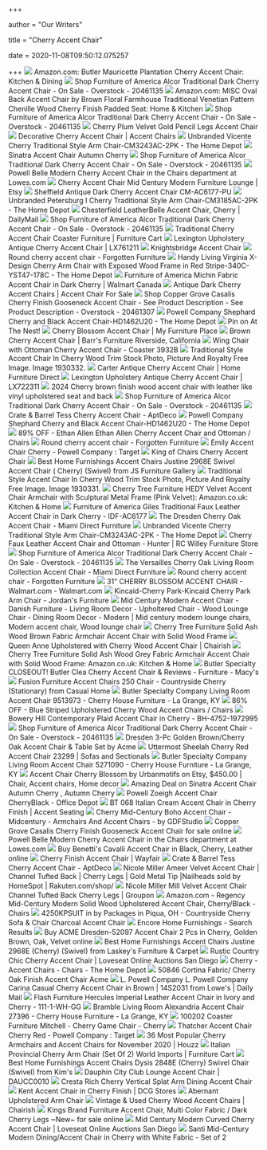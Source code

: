 +++
        
author = "Our Writers"
        
title = "Cherry Accent Chair"
        
date = 2020-11-08T09:50:12.075257
        
+++
[ ![](https://images-na.ssl-images-amazon.com/images/I/517oOmfUOJL._AC_SX522_.jpg)](https://images-na.ssl-images-amazon.com/images/I/517oOmfUOJL._AC_SX522_.jpg) Amazon.com: Butler Mauricette Plantation Cherry Accent Chair: Kitchen &  Dining
[ ![](https://ak1.ostkcdn.com/images/products/20461135/Gracewood-Hollow-Amrouche-Antique-Dark-Cherry-Accent-Chair-835698fa-7d10-45ef-9cb0-c2767c21c4cd_1000.jpg)](https://ak1.ostkcdn.com/images/products/20461135/Gracewood-Hollow-Amrouche-Antique-Dark-Cherry-Accent-Chair-835698fa-7d10-45ef-9cb0-c2767c21c4cd_1000.jpg) Shop Furniture of America Alcor Traditional Dark Cherry Accent Chair - On  Sale - Overstock - 20461135
[ ![](https://images-na.ssl-images-amazon.com/images/I/91824QcUbyL._AC_SX522_.jpg)](https://images-na.ssl-images-amazon.com/images/I/91824QcUbyL._AC_SX522_.jpg) Amazon.com: MISC Oval Back Accent Chair by Brown Floral Farmhouse  Traditional Venetian Pattern Chenille Wood Cherry Finish Padded Seat: Home  & Kitchen
[ ![](https://ak1.ostkcdn.com/images/products/is/images/direct/5abaae533b95839eed3765386529207a046cdd2a/Furniture-of-America-Alcor-Traditional-Dark-Cherry-Accent-Chair.jpg)](https://ak1.ostkcdn.com/images/products/is/images/direct/5abaae533b95839eed3765386529207a046cdd2a/Furniture-of-America-Alcor-Traditional-Dark-Cherry-Accent-Chair.jpg) Shop Furniture of America Alcor Traditional Dark Cherry Accent Chair - On  Sale - Overstock - 20461135
[ ![](https://www.enhancingyourhabitat.com/image/cache/data/tv_S6389-660x750.jpeg)](https://www.enhancingyourhabitat.com/image/cache/data/tv_S6389-660x750.jpeg) Cherry Plum Velvet Gold Pencil Legs Accent Chair
[ ![](http://www.furnitureshopping.com/images/products/4/10164/Coaster-Decorative-Cherry-Accent-Chair.jpg)](http://www.furnitureshopping.com/images/products/4/10164/Coaster-Decorative-Cherry-Accent-Chair.jpg) Decorative Cherry Accent Chair | Accent Chairs
[ ![](https://images.homedepot-static.com/productImages/b6fe430f-8077-4b0b-847e-392b528e939a/svn/cherry-accent-chairs-cm3243ac-2pk-64_600.jpg)](https://images.homedepot-static.com/productImages/b6fe430f-8077-4b0b-847e-392b528e939a/svn/cherry-accent-chairs-cm3243ac-2pk-64_600.jpg) Unbranded Vicente Cherry Traditional Style Arm Chair-CM3243AC-2PK - The  Home Depot
[ ![](https://www.touchofclass.com/images/xxl/O974-001.jpg)](https://www.touchofclass.com/images/xxl/O974-001.jpg) Sinatra Accent Chair Autumn Cherry
[ ![](https://ak1.ostkcdn.com/images/products/20461135/Gracewood-Hollow-Amrouche-Antique-Dark-Cherry-Accent-Chair-1b1806bf-1a12-41eb-84ab-b6b6e7b4e35d_600.jpg?impolicy=medium)](https://ak1.ostkcdn.com/images/products/20461135/Gracewood-Hollow-Amrouche-Antique-Dark-Cherry-Accent-Chair-1b1806bf-1a12-41eb-84ab-b6b6e7b4e35d_600.jpg?impolicy=medium) Shop Furniture of America Alcor Traditional Dark Cherry Accent Chair - On  Sale - Overstock - 20461135
[ ![](http://mobileimages.lowes.com/product/converted/100268/1002681018.jpg?size=pdhi)](http://mobileimages.lowes.com/product/converted/100268/1002681018.jpg?size=pdhi) Powell Belle Modern Cherry Accent Chair in the Chairs department at  Lowes.com
[ ![](https://i.etsystatic.com/6690438/r/il/68b291/1837259967/il_570xN.1837259967_gjj9.jpg)](https://i.etsystatic.com/6690438/r/il/68b291/1837259967/il_570xN.1837259967_gjj9.jpg) Cherry Accent Chair Mid Century Modern Furniture Lounge | Etsy
[ ![](https://sep.yimg.com/ay/yhst-96405782831295/sheffield-antique-dark-cherry-accent-chair-cm-ac6177-pu-26.jpg)](https://sep.yimg.com/ay/yhst-96405782831295/sheffield-antique-dark-cherry-accent-chair-cm-ac6177-pu-26.jpg) Sheffield Antique Dark Cherry Accent Chair CM-AC6177-PU
[ ![](https://images.homedepot-static.com/productImages/9ae8a22c-4976-4d47-a38f-4728ca09f8ee/svn/cherry-accent-chairs-cm3185ac-2pk-64_600.jpg)](https://images.homedepot-static.com/productImages/9ae8a22c-4976-4d47-a38f-4728ca09f8ee/svn/cherry-accent-chairs-cm3185ac-2pk-64_600.jpg) Unbranded Petersburg I Cherry Traditional Style Arm Chair-CM3185AC-2PK -  The Home Depot
[ ![](https://site.unbeatablesale.com/POWL4342.JPG)](https://site.unbeatablesale.com/POWL4342.JPG) Chesterfield LeatherBelle Accent Chair, Cherry | DailyMail
[ ![](https://ak1.ostkcdn.com/images/products/20461135/Gracewood-Hollow-Amrouche-Antique-Dark-Cherry-Accent-Chair-a8f8e0fe-2c27-474f-ba56-4f7475cb7fa9_600.jpg?impolicy=medium)](https://ak1.ostkcdn.com/images/products/20461135/Gracewood-Hollow-Amrouche-Antique-Dark-Cherry-Accent-Chair-a8f8e0fe-2c27-474f-ba56-4f7475cb7fa9_600.jpg?impolicy=medium) Shop Furniture of America Alcor Traditional Dark Cherry Accent Chair - On  Sale - Overstock - 20461135
[ ![](https://smhttp-ssl-77687.nexcesscdn.net/media/catalog/product/9/0/900415-CO-accent-chair-1.jpg)](https://smhttp-ssl-77687.nexcesscdn.net/media/catalog/product/9/0/900415-CO-accent-chair-1.jpg) Traditional Cherry Accent Chair Coaster Furniture | Furniture Cart
[ ![](https://imgdataserver.com/items/lexington-home-upholstery-accent-chair-lx761211_wd.jpg)](https://imgdataserver.com/items/lexington-home-upholstery-accent-chair-lx761211_wd.jpg) Lexington Upholstery Antique Cherry Accent Chair | LX761211
[ ![](https://www.savannahcollections.com/media/catalog/product/cache/8/image/9df78eab33525d08d6e5fb8d27136e95/a/c/accent-chair_2.jpg)](https://www.savannahcollections.com/media/catalog/product/cache/8/image/9df78eab33525d08d6e5fb8d27136e95/a/c/accent-chair_2.jpg) Knightsbridge Accent Chair
[ ![](https://cdn1.bigcommerce.com/server2500/jzkx9m/products/2474/images/15233/Round_cherry_accent_chair_1__63014.1583794625.500.750.jpg?c=2)](https://cdn1.bigcommerce.com/server2500/jzkx9m/products/2474/images/15233/Round_cherry_accent_chair_1__63014.1583794625.500.750.jpg?c=2) Round cherry accent chair - Forgotten Furniture
[ ![](https://images.homedepot-static.com/productImages/bb1fecbf-989d-4a15-8b41-3d8d175412f8/svn/cherry-frame-with-red-stripe-fabric-handy-living-accent-chairs-340c-yst47-178c-64_1000.jpg)](https://images.homedepot-static.com/productImages/bb1fecbf-989d-4a15-8b41-3d8d175412f8/svn/cherry-frame-with-red-stripe-fabric-handy-living-accent-chairs-340c-yst47-178c-64_1000.jpg) Handy Living Virginia X-Design Cherry Arm Chair with Exposed Wood Frame in  Red Stripe-340C-YST47-178C - The Home Depot
[ ![](https://i5.walmartimages.com/asr/f55a6ae4-d121-4cd2-a88f-a01f5c39b6e0_1.4c75eeedc04909ae1861356f5f9c6290.jpeg?odnHeight=450&odnWidth=450&odnBg=ffffff)](https://i5.walmartimages.com/asr/f55a6ae4-d121-4cd2-a88f-a01f5c39b6e0_1.4c75eeedc04909ae1861356f5f9c6290.jpeg?odnHeight=450&odnWidth=450&odnBg=ffffff) Furniture of America Michin Fabric Accent Chair in Dark Cherry | Walmart  Canada
[ ![](https://cdn11.bigcommerce.com/s-3uyyclsi/images/stencil/1280x1280/products/129/446/IDAC6177AntiqueDarkCherryAccentChair__63797.1412107544.jpg?c=2)](https://cdn11.bigcommerce.com/s-3uyyclsi/images/stencil/1280x1280/products/129/446/IDAC6177AntiqueDarkCherryAccentChair__63797.1412107544.jpg?c=2) Antique Dark Cherry Accent Chairs | Accent Chair For Sale
[ ![](https://ak1.ostkcdn.com/images/products/is/images/direct/52f31a38e0f50121e3464db209111e76932b7b15/Copper-Grove-Casalis-Cherry-Finish-Gooseneck-Accent-Chair.jpg?impolicy=medium)](https://ak1.ostkcdn.com/images/products/is/images/direct/52f31a38e0f50121e3464db209111e76932b7b15/Copper-Grove-Casalis-Cherry-Finish-Gooseneck-Accent-Chair.jpg?impolicy=medium) Shop Copper Grove Casalis Cherry Finish Gooseneck Accent Chair - See  Product Description - See Product Description - Overstock - 20461307
[ ![](https://images.homedepot-static.com/productImages/faed8544-dba2-4072-a479-6651f9bf2a7c/svn/cherry-and-black-powell-company-accent-chairs-hd1462u20-4f_600.jpg)](https://images.homedepot-static.com/productImages/faed8544-dba2-4072-a479-6651f9bf2a7c/svn/cherry-and-black-powell-company-accent-chairs-hd1462u20-4f_600.jpg) Powell Company Shephard Cherry and Black Accent Chair-HD1462U20 - The Home  Depot
[ ![](https://i.pinimg.com/originals/d7/48/bd/d748bdea3aedfa16ebda2aa97b8c9fdb.jpg)](https://i.pinimg.com/originals/d7/48/bd/d748bdea3aedfa16ebda2aa97b8c9fdb.jpg) Pin on At The Nest!
[ ![](https://cdn.shopify.com/s/files/1/0895/0434/products/12500_2_852fbcc6-f0a9-4719-8ff1-9dc4f4a55df9.jpg?v=1588709204)](https://cdn.shopify.com/s/files/1/0895/0434/products/12500_2_852fbcc6-f0a9-4719-8ff1-9dc4f4a55df9.jpg?v=1588709204) Cherry Blossom Accent Chair | My Furniture Place
[ ![](https://barrsfurnitureriverside.com/wp-content/uploads/2015/08/21129.jpg)](https://barrsfurnitureriverside.com/wp-content/uploads/2015/08/21129.jpg) Brown Cherry Accent Chair | Barr's Furniture Riverside, California
[ ![](https://www.totallyfurniture.com/pub/media/catalog/product/cache/3754b7b902350ba102a62a0129632678/h/t/httpssep.yimg.comaytotallyfurniturewing-chair-with-ottoman-cherry-accent-chair-coaster-3932b-16.gif)](https://www.totallyfurniture.com/pub/media/catalog/product/cache/3754b7b902350ba102a62a0129632678/h/t/httpssep.yimg.comaytotallyfurniturewing-chair-with-ottoman-cherry-accent-chair-coaster-3932b-16.gif) Wing Chair with Ottoman Cherry Accent Chair - Coaster 3932B
[ ![](https://previews.123rf.com/images/mandj98/mandj980710/mandj98071000007/1930332-traditional-style-accent-chair-in-cherry-wood-trim.jpg)](https://previews.123rf.com/images/mandj98/mandj980710/mandj98071000007/1930332-traditional-style-accent-chair-in-cherry-wood-trim.jpg) Traditional Style Accent Chair In Cherry Wood Trim Stock Photo, Picture And  Royalty Free Image. Image 1930332.
[ ![](https://homefurniture-direct.com/image/cache/catalog/sliik-carter-accent-chair-800x800.jpg)](https://homefurniture-direct.com/image/cache/catalog/sliik-carter-accent-chair-800x800.jpg) Carter Antique Cherry Accent Chair | Home Furniture Direct
[ ![](https://imgdataserver.com/items/lexington-home-upholstery-accent-chair-lx722311_zm.jpg)](https://imgdataserver.com/items/lexington-home-upholstery-accent-chair-lx722311_zm.jpg) Lexington Upholstery Antique Cherry Accent Chair | LX722311
[ ![](https://www.ambfurniture.com/images/P/2024.jpg)](https://www.ambfurniture.com/images/P/2024.jpg) 2024 Cherry brown finish wood accent chair with leather like vinyl  upholstered seat and back
[ ![](https://ak1.ostkcdn.com/images/products/20461135/Gracewood-Hollow-Amrouche-Antique-Dark-Cherry-Accent-Chair-84b90c12-1cc7-4f55-826d-5ffdaa144697_600.jpg?impolicy=medium)](https://ak1.ostkcdn.com/images/products/20461135/Gracewood-Hollow-Amrouche-Antique-Dark-Cherry-Accent-Chair-84b90c12-1cc7-4f55-826d-5ffdaa144697_600.jpg?impolicy=medium) Shop Furniture of America Alcor Traditional Dark Cherry Accent Chair - On  Sale - Overstock - 20461135
[ ![](https://d6qwfb5pdou4u.cloudfront.net/product-images/6330001-6340000/6339204/f3905e52ed735d2b2b7bfd7508f9083124d5d3bcf913de0aa76591ee09157dc8/1500-1500-frame-0.jpg)](https://d6qwfb5pdou4u.cloudfront.net/product-images/6330001-6340000/6339204/f3905e52ed735d2b2b7bfd7508f9083124d5d3bcf913de0aa76591ee09157dc8/1500-1500-frame-0.jpg) Crate & Barrel Tess Cherry Accent Chair - AptDeco
[ ![](https://images.homedepot-static.com/productImages/58c98e42-ab71-4926-83eb-d76169eeabdf/svn/cherry-and-black-powell-company-accent-chairs-hd1462u20-44_600.jpg)](https://images.homedepot-static.com/productImages/58c98e42-ab71-4926-83eb-d76169eeabdf/svn/cherry-and-black-powell-company-accent-chairs-hd1462u20-44_600.jpg) Powell Company Shephard Cherry and Black Accent Chair-HD1462U20 - The Home  Depot
[ ![](https://images.kaiyo.com/37746/ethan-allen/sofas/chaises/ethan-allen-cherry-accent-chair-and-ottoman.jpeg)](https://images.kaiyo.com/37746/ethan-allen/sofas/chaises/ethan-allen-cherry-accent-chair-and-ottoman.jpeg) 89% OFF - Ethan Allen Ethan Allen Cherry Accent Chair and Ottoman / Chairs
[ ![](https://cdn1.bigcommerce.com/server2500/jzkx9m/products/2474/images/15232/Round_cherry_accent_chair_2__03099.1583794625.1280.1280.jpg?c=2)](https://cdn1.bigcommerce.com/server2500/jzkx9m/products/2474/images/15232/Round_cherry_accent_chair_2__03099.1583794625.1280.1280.jpg?c=2) Round cherry accent chair - Forgotten Furniture
[ ![](https://target.scene7.com/is/image/Target/GUEST_4b2fc42c-c88a-4893-8850-ea57b462177b?wid=488&hei=488&fmt=pjpeg)](https://target.scene7.com/is/image/Target/GUEST_4b2fc42c-c88a-4893-8850-ea57b462177b?wid=488&hei=488&fmt=pjpeg) Emily Accent Chair Cherry - Powell Company : Target
[ ![](https://d1b345hdk9ukjq.cloudfront.net/product/coaster_furniture/images/900262_1.jpg)](https://d1b345hdk9ukjq.cloudfront.net/product/coaster_furniture/images/900262_1.jpg) King of Chairs Cherry Accent Chair
[ ![](https://imgres.tailbase.com/rzdimg/prods/800/426809_1.jpg?width=398)](https://imgres.tailbase.com/rzdimg/prods/800/426809_1.jpg?width=398) Best Home Furnishings Accent Chairs Justine 2968E Swivel Accent Chair ( Cherry) (Swivel) from JS Furniture Gallery
[ ![](https://previews.123rf.com/images/mandj98/mandj980710/mandj98071000006/1930331-traditional-style-accent-chair-in-cherry-wood-trim.jpg)](https://previews.123rf.com/images/mandj98/mandj980710/mandj98071000006/1930331-traditional-style-accent-chair-in-cherry-wood-trim.jpg) Traditional Style Accent Chair In Cherry Wood Trim Stock Photo, Picture And  Royalty Free Image. Image 1930331.
[ ![](https://images-na.ssl-images-amazon.com/images/I/919RU69NU4L._AC_SL1500_.jpg)](https://images-na.ssl-images-amazon.com/images/I/919RU69NU4L._AC_SL1500_.jpg) Cherry Tree Furniture HEDY Velvet Accent Chair Armchair with Sculptural  Metal Frame (Pink Velvet): Amazon.co.uk: Kitchen & Home
[ ![](https://media.cymaxstores.com/Images/4670/1465478-1-L.jpg)](https://media.cymaxstores.com/Images/4670/1465478-1-L.jpg) Furniture of America Giles Traditional Faux Leather Accent Chair in Dark  Cherry - IDF-AC6177
[ ![](https://cdn11.bigcommerce.com/s-eb2ad/images/stencil/1024x1024/products/6962/18848/63__72228.1502301603.jpg?c=2)](https://cdn11.bigcommerce.com/s-eb2ad/images/stencil/1024x1024/products/6962/18848/63__72228.1502301603.jpg?c=2) The Dresden Cherry Oak Accent Chair - Miami Direct Furniture
[ ![](https://images.homedepot-static.com/productImages/56435511-0015-47c3-b5e9-16b749204522/svn/cherry-accent-chairs-cm3243ac-2pk-c3_600.jpg)](https://images.homedepot-static.com/productImages/56435511-0015-47c3-b5e9-16b749204522/svn/cherry-accent-chairs-cm3243ac-2pk-c3_600.jpg) Unbranded Vicente Cherry Traditional Style Arm Chair-CM3243AC-2PK - The  Home Depot
[ ![](http://static.rcwilley.com/products/111892236/Cherry-Faux-Leather-Accent-Chair-and-Ottoman---Hunter-rcwilley-image1~800.jpg)](http://static.rcwilley.com/products/111892236/Cherry-Faux-Leather-Accent-Chair-and-Ottoman---Hunter-rcwilley-image1~800.jpg) Cherry Faux Leather Accent Chair and Ottoman - Hunter | RC Willey Furniture  Store
[ ![](https://ak1.ostkcdn.com/images/products/20461135/Gracewood-Hollow-Amrouche-Antique-Dark-Cherry-Accent-Chair-629839b0-fa50-4f97-9fbb-1d07e02b7b14_600.jpg?impolicy=medium)](https://ak1.ostkcdn.com/images/products/20461135/Gracewood-Hollow-Amrouche-Antique-Dark-Cherry-Accent-Chair-629839b0-fa50-4f97-9fbb-1d07e02b7b14_600.jpg?impolicy=medium) Shop Furniture of America Alcor Traditional Dark Cherry Accent Chair - On  Sale - Overstock - 20461135
[ ![](https://cdn11.bigcommerce.com/s-eb2ad/images/stencil/1024x1024/products/5679/14900/ac_cherry__56927.1479851824.jpg?c=2)](https://cdn11.bigcommerce.com/s-eb2ad/images/stencil/1024x1024/products/5679/14900/ac_cherry__56927.1479851824.jpg?c=2) The Versailles Cherry Oak Living Room Collection Accent Chair - Miami  Direct Furniture
[ ![](https://cdn1.bigcommerce.com/server2500/jzkx9m/products/2474/images/15234/Round_cherry_accent_chair_3__33327.1583794625.1280.1280.jpg?c=2)](https://cdn1.bigcommerce.com/server2500/jzkx9m/products/2474/images/15234/Round_cherry_accent_chair_3__33327.1583794625.1280.1280.jpg?c=2) Round cherry accent chair - Forgotten Furniture
[ ![](https://i5.walmartimages.com/asr/2327aa2c-6f02-40c3-a42e-1ef40449585b_1.bb97c927b53ae99e86475f63aa07fd1a.jpeg?odnWidth=612&odnHeight=612&odnBg=ffffff)](https://i5.walmartimages.com/asr/2327aa2c-6f02-40c3-a42e-1ef40449585b_1.bb97c927b53ae99e86475f63aa07fd1a.jpeg?odnWidth=612&odnHeight=612&odnBg=ffffff) 31" CHERRY BLOSSOM ACCENT CHAIR - Walmart.com - Walmart.com
[ ![](https://s7d5.scene7.com/is/image/Jordans/D13063960_00?wid=378&hei=375)](https://s7d5.scene7.com/is/image/Jordans/D13063960_00?wid=378&hei=375) Kincaid-Cherry Park-Kincaid Cherry Park Arm Chair - Jordan's Furniture
[ ![](https://i.pinimg.com/originals/da/70/f8/da70f8a06a3e60a0ff33de14b49cf2d5.jpg)](https://i.pinimg.com/originals/da/70/f8/da70f8a06a3e60a0ff33de14b49cf2d5.jpg) Mid Century Modern Accent Chair - Danish Furniture - Living Room Decor -  Upholtered Chair - Wood Lounge Chair - Dining Room Decor - Modern | Mid  century modern lounge chairs, Modern accent chair, Wood lounge chair
[ ![](https://joybird2.imgix.net/product_hero/550/Collins-Chairs-Cordova-Amber-T4-618.jpg)](https://joybird2.imgix.net/product_hero/550/Collins-Chairs-Cordova-Amber-T4-618.jpg) Cherry Tree Furniture Solid Ash Wood Brown Fabric Armchair Accent Chair  with Solid Wood Frame
[ ![](https://chairish-prod.freetls.fastly.net/image/product/master/48f69eb2-9842-4c70-b676-d99b11c53b0b/queen-anne-upholstered-with-cherry-wood-accent-chair-6679)](https://chairish-prod.freetls.fastly.net/image/product/master/48f69eb2-9842-4c70-b676-d99b11c53b0b/queen-anne-upholstered-with-cherry-wood-accent-chair-6679) Queen Anne Upholstered with Cherry Wood Accent Chair | Chairish
[ ![](https://images-na.ssl-images-amazon.com/images/I/914kkJptPfL._AC_SL1500_.jpg)](https://images-na.ssl-images-amazon.com/images/I/914kkJptPfL._AC_SL1500_.jpg) Cherry Tree Furniture Solid Ash Wood Grey Fabric Armchair Accent Chair with  Solid Wood Frame: Amazon.co.uk: Kitchen & Home
[ ![](https://slimages.macysassets.com/is/image/MCY/products/7/optimized/13342107_fpx.tif?op_sharpen=1&wid=500&hei=613&fit=fit,1&$filtersm$)](https://slimages.macysassets.com/is/image/MCY/products/7/optimized/13342107_fpx.tif?op_sharpen=1&wid=500&hei=613&fit=fit,1&$filtersm$) Butler Specialty CLOSEOUT! Butler Clea Cherry Accent Chair & Reviews -  Furniture - Macy's
[ ![](https://imgres.tailbase.com/rzdimg/prods/800/517345_1.jpg)](https://imgres.tailbase.com/rzdimg/prods/800/517345_1.jpg) Fusion Furniture Accent Chairs 250 Chair - Countryside Cherry (Stationary)  from Casual Home
[ ![](https://images2.imgix.net/p4dbimg/871/images/9513973.jpg?trim=color&trimcolor=FFFFFF&trimtol=5&w=1024&h=768&fm=pjpg&auto=format)](https://images2.imgix.net/p4dbimg/871/images/9513973.jpg?trim=color&trimcolor=FFFFFF&trimtol=5&w=1024&h=768&fm=pjpg&auto=format) Butler Specialty Company Living Room Accent Chair 9513973 - Cherry House  Furniture - La Grange, KY
[ ![](https://images.kaiyo.com/62807/shop/chairs/accent-chairs/blue-striped-upholstered-cherry-wood-accent-chairs.jpeg)](https://images.kaiyo.com/62807/shop/chairs/accent-chairs/blue-striped-upholstered-cherry-wood-accent-chairs.jpeg) 86% OFF - Blue Striped Upholstered Cherry Wood Accent Chairs / Chairs
[ ![](https://media.cymaxstores.com/Images/4752/2010974-L.jpg)](https://media.cymaxstores.com/Images/4752/2010974-L.jpg) Bowery Hill Contemporary Plaid Accent Chair in Cherry - BH-4752-1972995
[ ![](https://ak1.ostkcdn.com/images/products/20461135/Gracewood-Hollow-Amrouche-Antique-Dark-Cherry-Accent-Chair-16e8aebd-8acd-480c-bca3-b4e2787d855a_600.jpg?impolicy=medium)](https://ak1.ostkcdn.com/images/products/20461135/Gracewood-Hollow-Amrouche-Antique-Dark-Cherry-Accent-Chair-16e8aebd-8acd-480c-bca3-b4e2787d855a_600.jpg?impolicy=medium) Shop Furniture of America Alcor Traditional Dark Cherry Accent Chair - On  Sale - Overstock - 20461135
[ ![](https://sep.yimg.com/ca/I/yhst-140356018263620_2641_42888896624)](https://sep.yimg.com/ca/I/yhst-140356018263620_2641_42888896624) Dresden 3-Pc Golden Brown/Cherry Oak Accent Chair & Table Set by Acme
[ ![](https://cdn.sofasandsectionals.com/images/photos/38688.original.jpg?1511339313)](https://cdn.sofasandsectionals.com/images/photos/38688.original.jpg?1511339313) Uttermost Sheelah Cherry Red Accent Chair 23299 | Sofas and Sectionals
[ ![](https://images2.imgix.net/p4dbimg/871/images/5271090.jpg?fit=fill&trim=color&trimcolor=FFFFFF&trimtol=5&bg=FFFFFF&w=768&h=576&fm=pjpg&auto=format)](https://images2.imgix.net/p4dbimg/871/images/5271090.jpg?fit=fill&trim=color&trimcolor=FFFFFF&trimtol=5&bg=FFFFFF&w=768&h=576&fm=pjpg&auto=format) Butler Specialty Company Living Room Accent Chair 5271090 - Cherry House  Furniture - La Grange, KY
[ ![](https://i.pinimg.com/originals/20/dd/95/20dd9559df8b75d5981220cc27ed338b.jpg)](https://i.pinimg.com/originals/20/dd/95/20dd9559df8b75d5981220cc27ed338b.jpg) Accent Chair Cherry Blossom by Urbanmotifs on Etsy, $450.00 | Chair, Accent  chairs, Home decor
[ ![](https://images.prod.meredith.com/product/ddcb00845b0d6d37d98a0b14d39f495b/1568800965348/l/sinatra-accent-chair-autumn-cherry-autumn-cherry)](https://images.prod.meredith.com/product/ddcb00845b0d6d37d98a0b14d39f495b/1568800965348/l/sinatra-accent-chair-autumn-cherry-autumn-cherry) Amazing Deal on Sinatra Accent Chair Autumn Cherry , Autumn Cherry
[ ![](https://media.officedepot.com/images/t_large,f_auto/products/7183456/Powell-Zoeigh-Accent-Chair-CherryBlack)](https://media.officedepot.com/images/t_large,f_auto/products/7183456/Powell-Zoeigh-Accent-Chair-CherryBlack) Powell Zoeigh Accent Chair CherryBlack - Office Depot
[ ![](http://www.avetexfurniture.com/images/products/2/44632/chair-b.jpg)](http://www.avetexfurniture.com/images/products/2/44632/chair-b.jpg) BT 068 Italian Cream Accent Chair in Cherry Finish | Accent Seating
[ ![](https://st.hzcdn.com/simgs/5af1995e0d7fbf1e_9-0761/home-design.jpg)](https://st.hzcdn.com/simgs/5af1995e0d7fbf1e_9-0761/home-design.jpg) Cherry Mid-Century Boho Accent Chair - Midcentury - Armchairs And Accent  Chairs - by GDFStudio
[ ![](https://i.ebayimg.com/images/g/3kYAAOSwX~ddiUnB/s-l1600.jpg)](https://i.ebayimg.com/images/g/3kYAAOSwX~ddiUnB/s-l1600.jpg) Copper Grove Casalis Cherry Finish Gooseneck Accent Chair for sale online
[ ![](https://mobileimages.lowes.com/product/converted/100265/1002651390.jpg?size=lg)](https://mobileimages.lowes.com/product/converted/100265/1002651390.jpg?size=lg) Powell Belle Modern Cherry Accent Chair in the Chairs department at  Lowes.com
[ ![](https://www.nfoutlet.com/media/cache/sylius_shop_product_original/db/71/b2ee44c3df881d483b7e1b7918d3.jpeg)](https://www.nfoutlet.com/media/cache/sylius_shop_product_original/db/71/b2ee44c3df881d483b7e1b7918d3.jpeg) Buy Benetti's Cavalli Accent Chair in Black, Cherry, Leather online
[ ![](https://secure.img1-fg.wfcdn.com/im/20233735/resize-h600-w600%5Ecompr-r85/6506/65063347/Strout+Wooden+Armchair.jpg)](https://secure.img1-fg.wfcdn.com/im/20233735/resize-h600-w600%5Ecompr-r85/6506/65063347/Strout+Wooden+Armchair.jpg) Cherry Finish Accent Chair | Wayfair
[ ![](https://d6qwfb5pdou4u.cloudfront.net/product-images/6320001-6330000/6321694/346c7a81439206c3b5c8a556419739f46856c9756c5d6f51d3f3fbdea7e6492e/1500-1500-frame-0.jpg)](https://d6qwfb5pdou4u.cloudfront.net/product-images/6320001-6330000/6321694/346c7a81439206c3b5c8a556419739f46856c9756c5d6f51d3f3fbdea7e6492e/1500-1500-frame-0.jpg) Crate & Barrel Tess Cherry Accent Chair - AptDeco
[ ![](https://tshop.r10s.com/576/6a8/dffd/261b/70aa/aa0e/652e/119ce9b3000242ac110004.jpg)](https://tshop.r10s.com/576/6a8/dffd/261b/70aa/aa0e/652e/119ce9b3000242ac110004.jpg) Nicole Miller Ameer Velvet Accent Chair | Channel Tufted Back | Cherry Legs  | Gold Metal Tip |Nailheads sold by HomeSpot | Rakuten.com/shop/
[ ![](https://img.grouponcdn.com/stores/s9uKQYRzA62Kf4XKLcvY1zSCfLf/storesoi29208245-3333x2000/v1/c700x420.jpg)](https://img.grouponcdn.com/stores/s9uKQYRzA62Kf4XKLcvY1zSCfLf/storesoi29208245-3333x2000/v1/c700x420.jpg) Nicole Miller Mill Velvet Accent Chair Channel Tufted Back Cherry Legs |  Groupon
[ ![](https://images-na.ssl-images-amazon.com/images/I/711IbcQagtL._AC_SY450_.jpg)](https://images-na.ssl-images-amazon.com/images/I/711IbcQagtL._AC_SY450_.jpg) Amazon.com - Regency Mid-Century Modern Solid Wood Upholstered Accent Chair,  Cherry/Black - Chairs
[ ![](https://images.webfronts.com/cache/qtcoorpfxe.jpg?imgeng=/w_500/h_500/m_letterbox_ffffff_100)](https://images.webfronts.com/cache/qtcoorpfxe.jpg?imgeng=/w_500/h_500/m_letterbox_ffffff_100) 4250KPSUIT in by Packages in Piqua, OH - Countryside Cherry Sofa & Chair  Charcoal Accent Chair
[ ![](https://www.encorehomefurnishings.com/images/greengrey750.jpg)](https://www.encorehomefurnishings.com/images/greengrey750.jpg) Encore Home Furnishings - Search Results
[ ![](https://www.nfoutlet.com/media/cache/sylius_shop_product_original/52/e3/30bb6c53e760ca74dbd358e47f04.jpeg)](https://www.nfoutlet.com/media/cache/sylius_shop_product_original/52/e3/30bb6c53e760ca74dbd358e47f04.jpeg) Buy ACME Dresden-52097 Accent Chair 2 Pcs in Cherry, Golden Brown, Oak,  Velvet online
[ ![](https://imgres.tailbase.com/rzdimg/prods/800/327704_1.jpg?width=398)](https://imgres.tailbase.com/rzdimg/prods/800/327704_1.jpg?width=398) Best Home Furnishings Accent Chairs Justine 2968E (Cherry) (Swivel) from  Laskey's Furniture & Carpet
[ ![](https://cdn.filestackcontent.com/JiU67PaQQFSvn8dAx4PN)](https://cdn.filestackcontent.com/JiU67PaQQFSvn8dAx4PN) Rustic Country Chic Cherry Accent Chair | Loveseat Online Auctions San Diego
[ ![](https://images.homedepot-static.com/productImages/f86f2d6a-ec2e-4841-845c-7a78e3a8c9f7/svn/cherry-accent-chairs-cm3186ch-ac-2pk-64_400.jpg)](https://images.homedepot-static.com/productImages/f86f2d6a-ec2e-4841-845c-7a78e3a8c9f7/svn/cherry-accent-chairs-cm3186ch-ac-2pk-64_400.jpg) Cherry - Accent Chairs - Chairs - The Home Depot
[ ![](https://themansionfurniture.com/30479-large_default/50846-cortina-fabric-cherry-oak-finish-accent-chair-acme-.jpg)](https://themansionfurniture.com/30479-large_default/50846-cortina-fabric-cherry-oak-finish-accent-chair-acme-.jpg) 50846 Cortina Fabric/ Cherry Oak Finish Accent Chair Acme
[ ![](https://images.lowes.com/product/converted/081438/081438452616.jpg)](https://images.lowes.com/product/converted/081438/081438452616.jpg) L. Powell Company L. Powell Company Carina Casual Cherry Accent Chair in  Brown | 14S2031 from Lowe's | Daily Mail
[ ![](https://media.cymaxstores.com/Images/3692/459755-2-L.jpg)](https://media.cymaxstores.com/Images/3692/459755-2-L.jpg) Flash Furniture Hercules Imperial Leather Accent Chair in Ivory and Cherry  - 111-1-WH-GG
[ ![](https://images2.imgix.net/p4dbimg/1131/images/27396froln126----.jpg?trim=color&trimcolor=FFFFFF&trimtol=5&w=1024&h=768&fm=pjpg&auto=format)](https://images2.imgix.net/p4dbimg/1131/images/27396froln126----.jpg?trim=color&trimcolor=FFFFFF&trimtol=5&w=1024&h=768&fm=pjpg&auto=format) Bramble Living Room Alexandria Accent Chair 27396 - Cherry House Furniture  - La Grange, KY
[ ![](https://static.homelivingfurniture.com/data/vendors/16/items/179104/big/100202.jpg)](https://static.homelivingfurniture.com/data/vendors/16/items/179104/big/100202.jpg) 100202 Coaster Furniture Mitchell - Cherry Game Chair - Cherry
[ ![](https://target.scene7.com/is/image/Target/GUEST_22a7a2c7-2414-4b6d-b206-f7828b71425e?wid=488&hei=488&fmt=pjpeg)](https://target.scene7.com/is/image/Target/GUEST_22a7a2c7-2414-4b6d-b206-f7828b71425e?wid=488&hei=488&fmt=pjpeg) Thatcher Accent Chair Cherry Red - Powell Company : Target
[ ![](https://st.hzcdn.com/fimgs/6cc1c57c0df12fa6_5033-w233-h233-b1-p10--.jpg)](https://st.hzcdn.com/fimgs/6cc1c57c0df12fa6_5033-w233-h233-b1-p10--.jpg) 36 Most Popular Cherry Armchairs and Accent Chairs for November 2020 | Houzz
[ ![](https://smhttp-ssl-77687.nexcesscdn.net/media/catalog/product/1/6/1613-WI-accent-chair-1.jpg)](https://smhttp-ssl-77687.nexcesscdn.net/media/catalog/product/1/6/1613-WI-accent-chair-1.jpg) Italian Provincial Cherry Arm Chair (Set Of 2) World Imports | Furniture  Cart
[ ![](https://imgres.tailbase.com/rzdimg/prods/800/426712_1.jpg)](https://imgres.tailbase.com/rzdimg/prods/800/426712_1.jpg) Best Home Furnishings Accent Chairs Dysis 2848E (Cherry) Swivel Chair  (Swivel) from Kim's
[ ![](https://imgdataserver.com/items/dauphin-city-club-accent-chair-daucc0010.jpg)](https://imgdataserver.com/items/dauphin-city-club-accent-chair-daucc0010.jpg) Dauphin City Club Lounge Accent Chair | DAUCC0010
[ ![](https://s.yimg.com/aah/yhst-90896183643217/cresta-rich-cherry-vertical-splat-arm-dining-accent-chair-by-coaster-800494-3.jpg)](https://s.yimg.com/aah/yhst-90896183643217/cresta-rich-cherry-vertical-splat-arm-dining-accent-chair-by-coaster-800494-3.jpg) Cresta Rich Cherry Vertical Splat Arm Dining Accent Chair
[ ![](http://www.dcgstores.com/resize/shared/productimages/comfort-pointe/149-01.jpg?bw=100&bh=100)](http://www.dcgstores.com/resize/shared/productimages/comfort-pointe/149-01.jpg?bw=100&bh=100) Kent Accent Chair in Cherry Finish | DCG Stores
[ ![](https://www.touchofclass.com/images/xxl/K181-001.jpg)](https://www.touchofclass.com/images/xxl/K181-001.jpg) Abernant Upholstered Arm Chair
[ ![](https://chairish-prod.freetls.fastly.net/image/product/sized/c19fec90-a2ef-45cd-897f-4eeae1681899/american-drew-cherry-grove-traditional-style-splat-back-arm-chair-5724?aspect=fit&width=320&height=320)](https://chairish-prod.freetls.fastly.net/image/product/sized/c19fec90-a2ef-45cd-897f-4eeae1681899/american-drew-cherry-grove-traditional-style-splat-back-arm-chair-5724?aspect=fit&width=320&height=320) Vintage & Used Cherry Wood Accent Chairs | Chairish
[ ![](https://i.ebayimg.com/images/g/MygAAOSwcp9ertSO/s-l1600.jpg)](https://i.ebayimg.com/images/g/MygAAOSwcp9ertSO/s-l1600.jpg) Kings Brand Furniture Accent Chair, Multi Color Fabric / Dark Cherry Legs  ~New~ for sale online
[ ![](https://cdn.filestackcontent.com/resize=w:528,h:528,f:crop/compress/quality=v:60/jBv1avFXRlmb9xon6Kle)](https://cdn.filestackcontent.com/resize=w:528,h:528,f:crop/compress/quality=v:60/jBv1avFXRlmb9xon6Kle) Mid Century Modern Curved Cherry Accent Chair | Loveseat Online Auctions  San Diego
[ ![](https://www.studio9furniture.com/image/cache/data/LUMISOURCE/CH-SNT%20CH+W2-800x800.jpg)](https://www.studio9furniture.com/image/cache/data/LUMISOURCE/CH-SNT%20CH+W2-800x800.jpg) Santi Mid-Century Modern Dining/Accent Chair in Cherry with White Fabric -  Set of 2
